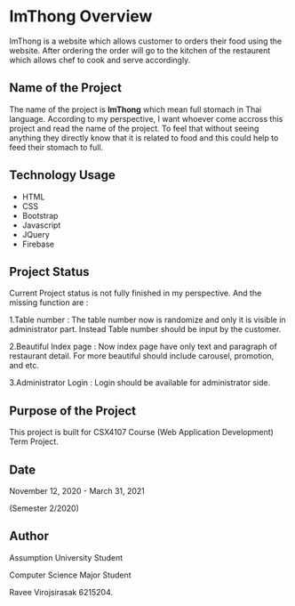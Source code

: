 # ImThong Overview

ImThong is a website which allows customer to orders their food using the website. After ordering the order will go to the kitchen of the restaurent which allows chef to cook and serve accordingly.

## Name of the Project

The name of the project is **ImThong** which mean full stomach in Thai language. According to my perspective, I want whoever come accross this project and read the name of the project. To feel that without seeing anything they directly know that it is related to food and this could help to feed their stomach to full.

## Technology Usage
* HTML
* CSS
* Bootstrap
* Javascript
* JQuery
* Firebase

## Project Status

Current Project status is not fully finished in my perspective. And the missing function are :

1.Table number : The table number now is randomize and only it is visible in administrator part. Instead Table number should be input by the  customer.

2.Beautiful Index page : Now index page have only text and paragraph of restaurant detail. For more beautiful should include carousel, promotion, and etc.

3.Administrator Login : Login should be available for administrator side.

## Purpose of the Project
This project is built for CSX4107 Course (Web Application Development) Term Project.

## Date
November 12, 2020 - March 31, 2021 

(Semester 2/2020)

## Author
Assumption University Student

Computer Science Major Student

Ravee Virojsirasak 6215204.